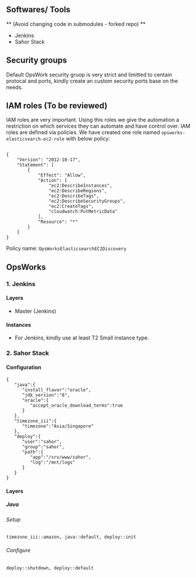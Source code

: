 ## Softwares/ Tools
** (Avoid changing code in submodules - forked repo) **
 - Jenkins
 - Sahor Stack
 

## Security groups

Default OpsWork security gruop is very strict and limitted to centain protocal and ports, kindly create an custom security ports base on the needs. 


## IAM roles (To be reviewed)

IAM roles are very important. Using this roles we give the automation a restriction on which services they can automate and have control over. IAM roles are defined via policies. We have created one role named `opsworks-elasticsearch-ec2-role` with below policy:

```

{
    "Version": "2012-10-17",
    "Statement": [
        {
            "Effect": "Allow",
            "Action": [
                "ec2:DescribeInstances",
                "ec2:DescribeRegions",
                "ec2:DescribeTags",
                "ec2:DescribeSecurityGroups",
                "ec2:CreateTags",
                "cloudwatch:PutMetricData"
            ],
            "Resource": "*"
        }
    ]
}

```

Policy name: `OpsWorksElasticsearchEC2Discovery`

## OpsWorks
### 1. Jenkins
#### Layers

- Master (Jenkins)

#### Instances

- For Jenkins, kindly use at least T2 Small instance type. 

### 2. Sahor Stack
#### Configuration
```
{  
   "java":{  
      "install_flavor":"oracle",
      "jdk_version":"8",
      "oracle":{  
         "accept_oracle_download_terms":true
      }
   },
   "timezone_iii":{  
      "timezone":"Asia/Singapore"
   },
   "deploy":{  
      "user":"sahor",
      "group":"sahor",
      "path":{  
         "app":"/srv/www/sahor",
         "log":"/mnt/logs"
      }
   }
}
```

#### Layers
##### Java
###### Setup
```
timezone_iii::amazon, java::default, deploy::init
```
###### Configure
```
deploy::shutdown, deploy::default
```

